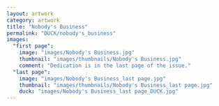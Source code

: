 ```yaml
---
layout: artwork
category: artwork
title: "Nobody's Business"
permalink: "DUCK/nobody's_business"
images:
  "first page":
    image: "images/Nobody's Business.jpg"
    thumbnail: "images/thumbnails/Nobody's Business.jpg"
    comment: "Dedication is in the last page of the issue."
  "last page":
    image: "images/Nobody's Business_last page.jpg"
    thumbnail: "images/thumbnails/Nobody's Business_last page.jpg"
    duck: "images/Nobody's Business_last page_DUCK.jpg"
---
```

